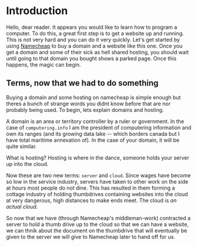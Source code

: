 # Introduction

Hello, dear reader.
It appears you would like to learn how to program a computer.
To do this, a great first step is to get a website up and running.
This is not very hard and you can do it very quickly.
Let's get started by using [Namecheap](https://namecheap.com) to buy a domain and a website like this one.
Once you get a domain and some of their sick as hell shared hosting, you should wait until going to that domain you bought shows a parked page.
Once this happens, the magic can begin.

## Terms, now that we had to do something
Buying a domain and some hosting on namecheap is simple enough but theres a bunch of strange words you didnt know before that are nor probably being used.
To begin, lets explain domains and hosting.

A domain is an area or territory controller by a ruler or government.
In the case of `computering.info` I am the president of computering information and own its ranges (and its growing data lake -- which borders canada but I have total maritime annexation of).
In the case of your domain, it will be quite similar.

What is hosting?
Hosting is where in the dance, someone holds your server up into the cloud.

Now these are two new terms: `server` and `cloud`.
Since wages have become so low in the service industry, servers have taken to other work on the side at hours most people do not dine.
This has resulted in them forming a cottage industry of holding thumbdrives containing websites into the cloud at very dangerous, high distances to make ends meet.
The cloud is _an actual cloud_.

So now that we have (through Namecheap's middleman-work) contracted a server to hold a thumb drive up to the cloud so that we can have a website, we can thnik about the document on the thumbdrive that will eventually be given to the server we will give to Namecheap later to hand off for us.

